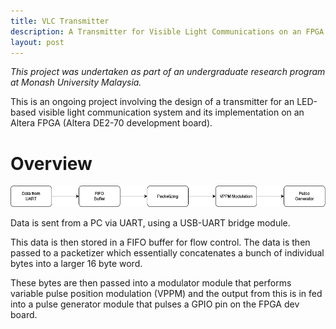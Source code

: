 ```yaml
---
title: VLC Transmitter
description: A Transmitter for Visible Light Communications on an FPGA
layout: post
---
```


*This project was undertaken as part of an undergraduate research program at Monash University Malaysia.*

This is an ongoing project involving the design of a transmitter for an LED-based visible light communication system and its implementation on an Altera FPGA (Altera DE2-70 development board). 

# Overview
![image](/assets/vlc_block.drawio.png)

Data is sent from a PC via UART, using a USB-UART bridge module. 

This data is then stored in a FIFO buffer for flow control. The data is then passed to a packetizer which essentially concatenates a bunch of individual bytes into a larger 16 byte word. 

These bytes are then passed into a modulator module that performs variable pulse position modulation (VPPM) and the output from this is in fed into a pulse generator module that pulses a GPIO pin on the FPGA dev board.

